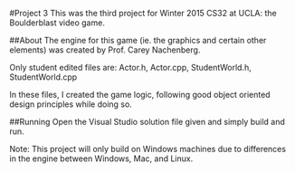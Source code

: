 #Project 3
This was the third project for Winter 2015 CS32 at UCLA: the Boulderblast video game.

##About
The engine for this game (ie. the graphics and certain other elements) was created by Prof. Carey Nachenberg.

Only student edited files are: Actor.h, Actor.cpp, StudentWorld.h, StudentWorld.cpp

In these files, I created the game logic, following good object oriented design principles while doing so.

##Running
Open the Visual Studio solution file given and simply build and run.

Note: This project will only build on Windows machines due to differences in the engine between Windows, Mac, and Linux.
